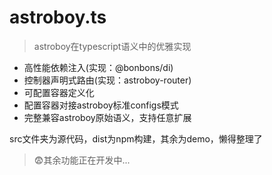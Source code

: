 # astroboy.ts
> astroboy在typescript语义中的优雅实现

* 高性能依赖注入(实现：@bonbons/di)
* 控制器声明式路由(实现：astroboy-router)
* 可配置容器定义化
* 配置容器对接astroboy标准configs模式
* 完整兼容astroboy原始语义，支持任意扩展

src文件夹为源代码，dist为npm构建，其余为demo，懒得整理了


> 😨其余功能正在开发中...
